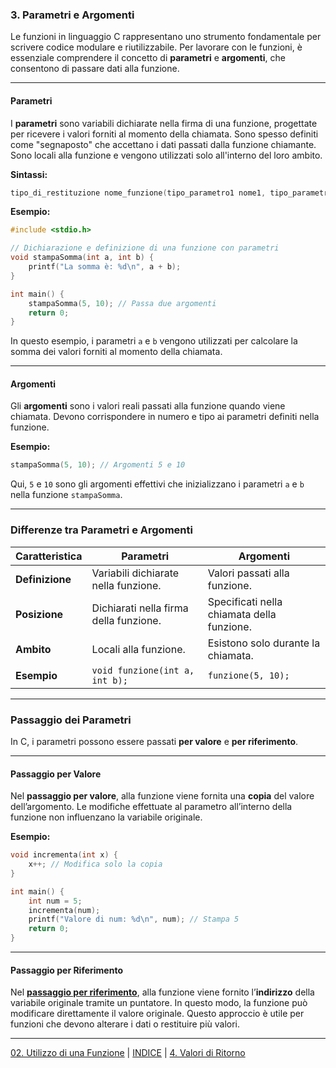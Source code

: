 ### **3. Parametri e Argomenti**

Le funzioni in linguaggio C rappresentano uno strumento fondamentale per scrivere codice modulare e riutilizzabile. Per lavorare con le funzioni, è essenziale comprendere il concetto di **parametri** e **argomenti**, che consentono di passare dati alla funzione.

---

#### **Parametri**

I **parametri** sono variabili dichiarate nella firma di una funzione, progettate per ricevere i valori forniti al momento della chiamata. Sono spesso definiti come "segnaposto" che accettano i dati passati dalla funzione chiamante.
Sono locali alla funzione e vengono utilizzati solo all'interno del loro ambito.

**Sintassi:**
```c
tipo_di_restituzione nome_funzione(tipo_parametro1 nome1, tipo_parametro2 nome2, ...);
```

**Esempio:**
```c
#include <stdio.h>

// Dichiarazione e definizione di una funzione con parametri
void stampaSomma(int a, int b) {
    printf("La somma è: %d\n", a + b);
}

int main() {
    stampaSomma(5, 10); // Passa due argomenti
    return 0;
}
```
In questo esempio, i parametri `a` e `b` vengono utilizzati per calcolare la somma dei valori forniti al momento della chiamata.

---

#### **Argomenti**

Gli **argomenti** sono i valori reali passati alla funzione quando viene chiamata. Devono corrispondere in numero e tipo ai parametri definiti nella funzione.

**Esempio:**
```c
stampaSomma(5, 10); // Argomenti 5 e 10
```
Qui, `5` e `10` sono gli argomenti effettivi che inizializzano i parametri `a` e `b` nella funzione `stampaSomma`.

---

### **Differenze tra Parametri e Argomenti**

| **Caratteristica**       | **Parametri**                              | **Argomenti**                          |
|--------------------------|--------------------------------------------|----------------------------------------|
| **Definizione**          | Variabili dichiarate nella funzione.       | Valori passati alla funzione.          |
| **Posizione**            | Dichiarati nella firma della funzione.     | Specificati nella chiamata della funzione. |
| **Ambito**               | Locali alla funzione.                      | Esistono solo durante la chiamata.     |
| **Esempio**              | `void funzione(int a, int b);`             | `funzione(5, 10);`                     |

---

### **Passaggio dei Parametri**

In C, i parametri possono essere passati **per valore** e **per riferimento**.

---

#### **Passaggio per Valore**

Nel **passaggio per valore**, alla funzione viene fornita una **copia** del valore dell’argomento. Le modifiche effettuate al parametro all’interno della funzione non influenzano la variabile originale.

**Esempio:**
```c
void incrementa(int x) {
    x++; // Modifica solo la copia
}

int main() {
    int num = 5;
    incrementa(num);
    printf("Valore di num: %d\n", num); // Stampa 5
    return 0;
}
```

---

#### **Passaggio per Riferimento**

Nel [**passaggio per riferimento**](<../E-Funzioni/09. Passaggio parametri per riferimento.md>), alla funzione viene fornito l’**indirizzo** della variabile originale tramite un puntatore. In questo modo, la funzione può modificare direttamente il valore originale. Questo approccio è utile per funzioni che devono alterare i dati o restituire più valori.


---

[02. Utilizzo di una Funzione](<02. Utilizzo di una Funzione.md>) | [INDICE](README.md) | [4. Valori di Ritorno](<04. Valori di Ritorno.md>)